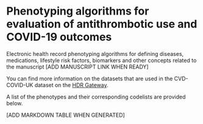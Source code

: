 # Phenotyping algorithms for evaluation of antithrombotic use and COVID-19 outcomes

Electronic health record phenotyping algorithms for defining diseases, medications, lifestyle risk factors, biomarkers and other concepts related to the manuscript [ADD MANUSCRIPT LINK WHEN READY]

You can find more information on the datasets that are used in the CVD-COVID-UK dataset on the
[HDR Gateway](https://web.www.healthdatagateway.org/collection/3975719127757711).

A list of the phenotypes and their corresponding codelists are provided below. 

[ADD MARKDOWN TABLE WHEN GENERATED]